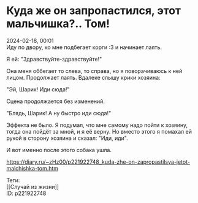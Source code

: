 Куда же он запропастился, этот мальчишка?.. Том!
=================================================

   
 2024-02-18, 00:01   
  Иду по двору, ко мне подбегает корги :3 и начинает лаять.   
   
 Я ей: "Здравствуйте-здравствуйте!"   
   
 Она меня оббегает то слева, то справа, но я поворачиваюсь к ней лицом. Продолжает лаять. Вдалеке слышу крики хозяина:   
   
 "Эй, Шарик! Иди сюда!"   
   
 Сцена продолжается без изменений.   
   
 "Блядь, Шарик! А ну быстро иди сюда!"   
   
 Эффекта не было. Я подумал, что мне самому надо пойти к хозяину, тогда она пойдёт за мной, и я её верну. Но вместо этого я помахал ей рукой в сторону хозяина и сказал: "Иди, иди".   
   
 И вот именно после этого собака ушла.   
    
 <https://diary.ru/~zHz00/p221922748_kuda-zhe-on-zapropastilsya-jetot-malchishka-tom.htm>   
   
 Теги:   
 [[Случай из жизни]]   
 ID: p221922748